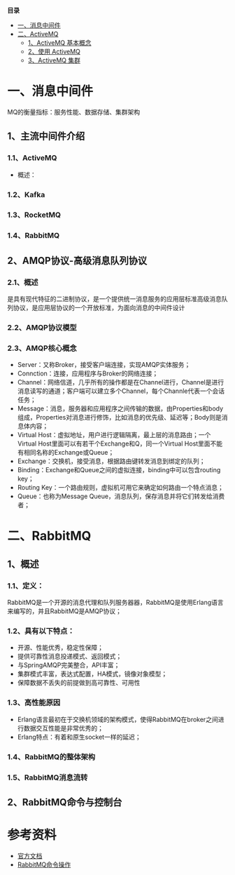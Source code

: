 <!-- START doctoc generated TOC please keep comment here to allow auto update -->
<!-- DON'T EDIT THIS SECTION, INSTEAD RE-RUN doctoc TO UPDATE -->
**目录**

- [一、消息中间件](#%E4%B8%80%E6%B6%88%E6%81%AF%E4%B8%AD%E9%97%B4%E4%BB%B6)
- [二、ActiveMQ](#%E4%BA%8Cactivemq)
  - [1、ActiveMQ 基本概念](#1activemq-%E5%9F%BA%E6%9C%AC%E6%A6%82%E5%BF%B5)
  - [2、使用 ActiveMQ](#2%E4%BD%BF%E7%94%A8-activemq)
  - [3、ActiveMQ 集群](#3activemq-%E9%9B%86%E7%BE%A4)

<!-- END doctoc generated TOC please keep comment here to allow auto update -->

# 一、消息中间件

MQ的衡量指标：服务性能、数据存储、集群架构
## 1、主流中间件介绍

### 1.1、ActiveMQ
- 概述：
	
### 1.2、Kafka

### 1.3、RocketMQ

### 1.4、RabbitMQ

## 2、AMQP协议-高级消息队列协议

### 2.1、概述
是具有现代特征的二进制协议，是一个提供统一消息服务的应用层标准高级消息队列协议，是应用层协议的一个开放标准，为面向消息的中间件设计


### 2.2、AMQP协议模型

### 2.3、AMQP核心概念

- Server：又称Broker，接受客户端连接，实现AMQP实体服务；
- Connction：连接，应用程序与Broker的网络连接；
- Channel：网络信道，几乎所有的操作都是在Channel进行，Channel是进行消息读写的通道；客户端可以建立多个Channel，每个Channle代表一个会话任务；
- Message：消息，服务器和应用程序之间传输的数据，由Properties和body组成，Properties对消息进行修饰，比如消息的优先级、延迟等；Body则是消息体内容；
- Virtual Host：虚拟地址，用户进行逻辑隔离，最上层的消息路由；一个Virtual Host里面可以有若干个Exchange和Q，同一个Virtual Host里面不能有相同名称的Exchange或Queue；
- Exchange：交换机，接受消息，根据路由键转发消息到绑定的队列；
- Binding：Exchange和Queue之间的虚拟连接，binding中可以包含routing key；
- Routing Key：一个路由规则，虚拟机可用它来确定如何路由一个特点消息；
- Queue：也称为Message Queue，消息队列，保存消息并将它们转发给消费者；

# 二、RabbitMQ

## 1、概述

### 1.1、定义：
RabbitMQ是一个开源的消息代理和队列服务器器，RabbitMQ是使用Erlang语言来编写的，并且RabbitMQ是AMQP协议；

### 1.2、具有以下特点：
- 开源、性能优秀，稳定性保障；
- 提供可靠性消息投递模式、返回模式；
- 与SpringAMQP完美整合，API丰富；
- 集群模式丰富，表达式配置，HA模式，镜像对象模型；
- 保障数据不丢失的前提做到高可靠性、可用性

### 1.3、高性能原因
- Erlang语言最初在于交换机领域的架构模式，使得RabbitMQ在broker之间进行数据交互性能是非常优秀的；
- Erlang特点：有着和原生socket一样的延迟；

### 1.4、RabbitMQ的整体架构


### 1.5、RabbitMQ消息流转

## 2、RabbitMQ命令与控制台


# 参考资料
* [官方文档](http://www.rabbitmq.com/documentation.html)
* [RabbitMQ命令操作](https://blog.csdn.net/noonebirdyou/article/details/54645755)